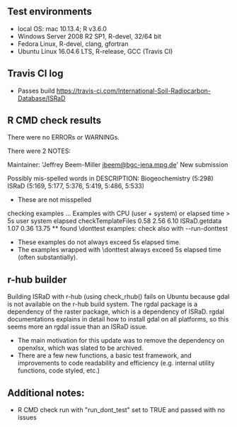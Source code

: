 ## Test environments
* local OS: mac 10.13.4; R v3.6.0
* Windows Server 2008 R2 SP1, R-devel, 32/64 bit
* Fedora Linux, R-devel, clang, gfortran
* Ubuntu Linux 16.04.6 LTS, R-release, GCC (Travis CI)

## Travis CI log
* Passes build
<https://travis-ci.com/International-Soil-Radiocarbon-Database/ISRaD>

## R CMD check results
There were no ERRORs or WARNINGs.

There were 2 NOTES:

  Maintainer: 'Jeffrey Beem-Miller <jbeem@bgc-jena.mpg.de>'
  New submission

  Possibly mis-spelled words in DESCRIPTION:
  Biogeochemistry (5:298)
  ISRaD (5:169, 5:177, 5:376, 5:419, 5:486, 5:533)
  * These are not misspelled

  checking examples ...
  Examples with CPU (user + system) or elapsed time > 5s
                     user system elapsed
  checkTemplateFiles 0.58   2.56    6.10
  ISRaD.getdata      1.07   0.36   13.75
  ** found \donttest examples: check also with --run-donttest
  * These examples do not always exceed 5s elapsed time.
  * The examples wrapped with \donttest always exceed 5s elapsed time (often substantially).

## r-hub builder
Building ISRaD with r-hub (using check_rhub() fails on Ubuntu because gdal is not available on the r-hub build system. The rgdal package is a dependency of the raster package, which is a dependency of ISRaD. rgdal documentations explains in detail how to install gdal on all platforms, so this seems more an rgdal issue than an ISRaD issue.

* The main motivation for this update was to remove the dependency on openxlsx, which was slated to be archived.
* There are a few new functions, a basic test framework, and improvements to code readability and efficiency (e.g. internal utility functions, code styled, etc.)

## Additional notes:
  * R CMD check run with "run_dont_test" set to TRUE and passed with no issues
